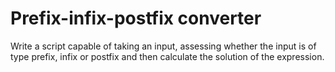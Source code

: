 # Prefix-infix-postfix converter

Write a script capable of taking an input, assessing whether the input is of type prefix, infix or postfix and then calculate the solution of the expression.
